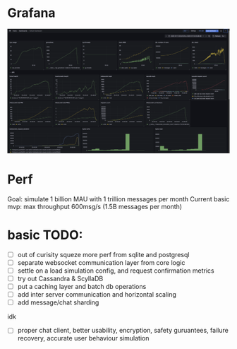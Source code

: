 # Grafana

![Grafana](./grafana.png)

# Perf

Goal: simulate 1 billion MAU with 1 trillion messages per month
Current basic mvp: max throughput 600msg/s (1.5B messages per month)

# basic TODO:
- [ ] out of curisity squeze more perf from sqlite and postgresql
- [ ] separate websocket communication layer from core logic
- [ ] settle on a load simulation config, and request confirmation metrics
- [ ] try out Cassandra & ScyllaDB
- [ ] put a caching layer and batch db operations
- [ ] add inter server communication and horizontal scaling
- [ ] add message/chat sharding

idk
- [ ] proper chat client, better usability, encryption, safety guruantees, failure recovery, accurate user behaviour simulation